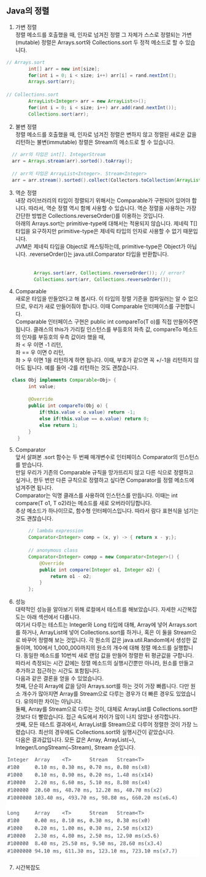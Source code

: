 ## Java의 정렬  
1. 가변 정렬  
정렬 메소드를 호출했을 때, 인자로 넘겨진 정렬 그 자체가 스스로 정렬되는 가변(mutable) 정렬은 Arrays.sort와 Collections.sort 두 정적 메소드로 할 수 있습니다.  


```java  
// Arrays.sort
        int[] arr = new int[size];
        for(int i = 0; i < size; i++) arr[i] = rand.nextInt();
        Arrays.sort(arr);
        
// Collections.sort
        ArrayList<Integer> arr = new ArrayList<>();
        for(int i = 0; i < size; i++) arr.add(rand.nextInt());
        Collections.sort(arr);
```  

2. 불변 정렬  
정렬 메소드를 호출했을 때, 인자로 넘겨진 정렬은 변하지 않고 정렬된 새로운 값을 리턴하는 불변(immutable) 정렬은 Stream<T>의 메소드로 할 수 있습니다.  
        
```java  
  // arr의 타입은 int[]. IntegerStream
  arr = Arrays.stream(arr).sorted().toArray();
  
  // arr의 타입은 ArrayList<Integer>. Stream<Integer>
  arr = arr.stream().sorted().collect(Collectors.toCollection(ArrayList::new));
```  
        
3. 역순 정렬  
내장 라이브러리의 타입이 정렬되기 위해서는 Comparable<T>가 구현되어 있어야 합니다. 따라서, 역순 정렬 역시 함께 사용할 수 있습니다. 역순 정렬을 사용하는 가장 간단한 방법은 Collections.reverseOrder()를 이용하는 것입니다.  
아래의 Arrays.sort는 primitive-type에 대해서는 적용되지 않습니다. 제네릭 T[] 타입을 요구하지만 primitive-type은 제네릭 타입의 인자로 사용할 수 없기 때문입니다.  
JVM은 제네릭 타입을 Object로 캐스팅하는데, primitive-type은 Object가 아닙니다. .reverseOrder()는 java.util.Comparator<T> 타입을 반환합니다.  
        
```java  

          Arrays.sort(arr, Collections.reverseOrder()); // error?
          Collections.sort(arr, Collections.reverseOrder());
```  

4. Comparable<T>  
새로운 타입을 만들었다고 해 봅시다. 이 타입의 정렬 기준을 컴파일러는 알 수 없으므로, 우리가 새로 만들어줘야 합니다. 이때 Comparable<T> 인터페이스를 구현합니다.  
Comparable<T> 인터페이스 구현은 public int compareTo(T o)를 직접 만들어주면 됩니다. 클래스의 this가 가리킬 인스턴스를 부등호의 좌측 값, compareTo 메소드의 인자를 부등호의 우측 값이라 했을 때,  
좌 < 우 이면 -1 리턴,  
좌 == 우 이면 0 리턴,  
좌 > 우 이면 1을 리턴하게 하면 됩니다. 이때, 부호가 같으면 꼭 +/-1을 리턴하지 않아도 됩니다. 예를 들어 -2를 리턴하는 것도 괜찮습니다.  

```java  
  class Obj implements Comparable<Obj> {
        int value;
        
        @Override
        public int compareTo(Obj o) {
            if(this.value < o.value) return -1;
            else if(this.value == o.value) return 0;
            else return 1;
        }
    } 
```  

5. Comparator<T>  
앞서 살펴본 .sort 함수는 두 번째 매개변수로 인터페이스 Comparator<T>의 인스턴스를 받습니다.  
만일 우리가 기존의 Comparable 규칙을 망가뜨리지 않고 다른 식으로 정렬하고 싶거나, 한두 번만 다른 규칙으로 정렬하고 싶다면 Comparator<T>를 정렬 메소드에 넘겨주면 됩니다.  
Comparator<T>는 익명 클래스를 사용하여 인스턴스를 만듭니다. 이때는 int compare(T o1, T o2)라는 메소드를 새로 오버라이딩합니다.  
추상 메소드가 하나이므로, 함수형 인터페이스입니다. 따라서 람다 표현식을 넘기는 것도 괜찮습니다.  
        
```java  
        // lambda expression
        Comparator<Integer> comp = (x, y) -> { return x - y;};
        
        // anonymous class
        Comparator<Integer> compp = new Comparator<Integer>() {
            @Override
            public int compare(Integer o1, Integer o2) {
                return o1 - o2;
            }
        };
```  

6. 성능  
대략적인 성능을 알아보기 위해 로컬에서 테스트를 해보았습니다. 자세한 시간복잡도는 아래 섹션에서 다룹니다.  
여기서 다루는 테스트는 Integer와 Long 타입에 대해, Array에 넣어 Arrays.sort를 하거나, ArrayList에 넣어 Collections.sort를 하거나, 혹은 이 둘을 Stream으로 바꾸어 정렬해 보는 것입니다. 각 원소의 값은 java.util.Random에서 생성한 값들이며, 100에서 1_000_000까지의 원소의 개수에 대해 정렬 메소드를 실행합니다. 동일한 메소드를 10번씩 새로 랜덤 값을 만들어 정렬한 뒤 평균값을 구합니다. 따라서 측정되는 시간 값에는 정렬 메소드의 실행시간뿐만 아니라, 원소를 만들고 추가하고 접근하는 시간도 포함됩니다.  
다음과 같은 결론을 얻을 수 있었습니다.  
첫째, 단순히 Array에 값을 담아 Arrays.sort를 하는 것이 가장 빠릅니다. 다만 원소 개수가 많아지면 Array를 Stream으로 다루는 경우가 더 빠른 경우도 있었습니다. 유의미한 차이는 아닙니다.   
둘째, Array를 Stream으로 다루는 것이, 대체로 ArrayList<T>를 Collections.sort한 것보다 더 빨랐습니다. 접근 속도에서 차이가 많이 나지 않았나 생각합니다.  
셋째, 모든 테스트 결과에서, ArrayList<T>를 Stream으로 다루어 정렬한 것이 가장 느렸습니다. 최선의 경우에도 Collections.sort와 실행시간이 같았습니다.  
다음은 결과값입니다. 모든 값은 Array, ArrayList<T>(~<T>), Integer/LongStream(~Stream), Stream<T> 순입니다.    

![results](/assets/java/sorting/results.png)  

7. 시간복잡도
